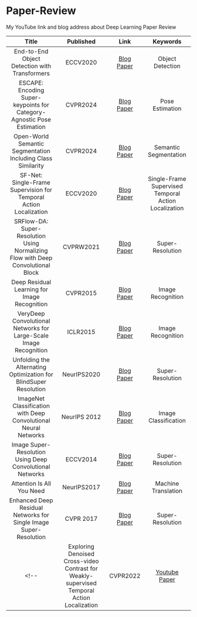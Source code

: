 # Paper-Review
My YouTube link and blog address about Deep Learning Paper Review


| Title | Published | Link |Keywords|
|:---------------:|:-------------:|:-------------:|:-----------:|
| End-to-End Object Detection with Transformers | ECCV2020 |[Blog](https://limjeabin.tistory.com/20)<br> [Paper](https://arxiv.org/abs/2005.12872)|Object Detection|
| ESCAPE: Encoding Super-keypoints for Category-Agnostic Pose Estimation | CVPR2024 |[Blog](https://limjeabin.tistory.com/19)<br> [Paper](https://openaccess.thecvf.com/content/CVPR2024/html/Nguyen_ESCAPE_Encoding_Super-keypoints_for_Category-Agnostic_Pose_Estimation_CVPR_2024_paper.html)|Pose Estimation|
| Open-World Semantic Segmentation Including Class Similarity | CVPR2024 |[Blog](https://limjeabin.tistory.com/18)<br> [Paper](https://arxiv.org/abs/2403.07532)|Semantic Segmentation|
| SF-Net: Single-Frame Supervision for Temporal Action Localization | ECCV2020 |[Blog](https://limjeabin.tistory.com/14)<br> [Paper](https://arxiv.org/abs/2003.06845)|Single-Frame Supervised Temporal Action Localization|
| SRFlow-DA: Super-Resolution Using Normalizing Flow with Deep Convolutional Block | CVPRW2021 |[Blog](https://limjeabin.tistory.com/13)<br> [Paper](https://ieeexplore.ieee.org/document/9523202)|Super-Resolution|
| Deep Residual Learning for Image Recognition | CVPR2015 |[Blog](https://limjeabin.tistory.com/11)<br> [Paper](https://arxiv.org/abs/1512.03385)|Image Recognition|
| VeryDeep Convolutional Networks for Large-Scale Image Recognition | ICLR2015 |[Blog](https://limjeabin.tistory.com/10)<br> [Paper](https://arxiv.org/pdf/1409.1556.pdf)|Image Recognition|
| Unfolding the Alternating Optimization for BlindSuper Resolution | NeurIPS2020 |[Blog](https://limjeabin.tistory.com/8)<br> [Paper](https://arxiv.org/abs/2010.02631)|Super-Resolution|
| ImageNet Classification with Deep Convolutional Neural Networks | NeurIPS 2012 |[Blog](https://limjeabin.tistory.com/6)<br> [Paper](https://papers.nips.cc/paper/2012/file/c399862d3b9d6b76c8436e924a68c45b-)|Image Classification|
| Image Super-Resolution Using Deep Convolutional Networks | ECCV2014 |[Blog](https://limjeabin.tistory.com/5)<br> [Paper](https://arxiv.org/abs/1501.00092)|Super-Resolution|
| Attention Is All You Need | NeurIPS2017 |[Blog](https://limjeabin.tistory.com/2)<br> [Paper](https://arxiv.org/abs/1706.03762)|Machine Translation|
| Enhanced Deep Residual Networks for Single Image Super-Resolution | CVPR 2017 |[Blog](https://limjeabin.tistory.com/1)<br> [Paper](https://arxiv.org/abs/1707.02921)|Super-Resolution|
<!--| Exploring Denoised Cross-video Contrast for Weakly-supervised Temporal Action Localization | CVPR2022 |[Youtube](https://www.youtube.com/watch?v=aWkObtrwS2U&t=58s)<br> [Paper](https://openaccess.thecvf.com/content/CVPR2022/papers/Li_Exploring_Denoised_Cross-Video_Contrast_for_WeaklySupervised_Temporal_Action_Localization_CVPR_2022_paper.pdf)|Weakly-Supervised Temporal Action Localization|-->
